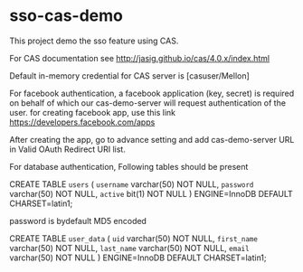 # sso-cas-demo

This project demo the sso feature using CAS.

For CAS documentation see http://jasig.github.io/cas/4.0.x/index.html

Default in-memory credential for CAS server is [casuser/Mellon]

For facebook authentication, a facebook application (key, secret) is required on behalf of which our cas-demo-server will request authentication of the user.
for creating facebook app, use this link https://developers.facebook.com/apps

After creating the app, go to advance setting and add cas-demo-server URL in Valid OAuth Redirect URI list.


For database authentication, Following tables should be present

CREATE TABLE `users` (
`username` varchar(50) NOT NULL,
`password` varchar(50) NOT NULL,
`active` bit(1) NOT NULL
) ENGINE=InnoDB DEFAULT CHARSET=latin1;

password is bydefault MD5 encoded
 
CREATE TABLE `user_data` (
`uid` varchar(50) NOT NULL,
`first_name` varchar(50) NOT NULL,
`last_name` varchar(50) NOT NULL,
`email` varchar(50) NOT NULL
) ENGINE=InnoDB DEFAULT CHARSET=latin1;